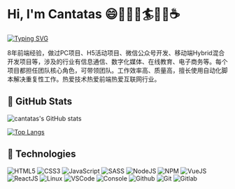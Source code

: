# Hi, I'm Cantatas  :smile::evergreen_tree::tent::mountain_bicyclist::surfer::sailboat::beer::coffee:

[![Typing SVG](https://readme-typing-svg.herokuapp.com?font=&color=245FF7&lines=web%E5%89%8D%E7%AB%AF%E5%BC%80%E5%8F%91%E8%80%85)](https://git.io/typing-svg)

 8年前端经验，做过PC项目、H5活动项目、微信公众号开发、移动端Hybrid混合开发项目等，涉及的行业有信息通信、数字化媒体、在线教育、电子商务等。每个项目都担任团队核心角色，可带领团队。工作效率高、质量高，擅长使用自动化脚本解决重复性工作。热爱技术热爱前端热爱互联网行业。


## :rocket: GitHub Stats

![cantatas's GitHub stats](https://github-readme-stats.vercel.app/api?username=cantatas&show_icons=true&theme=gruvbox)


[![Top Langs](https://github-readme-stats.vercel.app/api/top-langs/?username=cantatas&layout=compact)](https://github.com/anuraghazra/github-readme-stats)


## :gem: Technologies

![HTML5](https://img.icons8.com/color/30/html-5.png)
![CSS3](https://img.icons8.com/color/30/css3.png)
![JavaScript](https://img.icons8.com/color/30/javascript.png)
![SASS](https://img.icons8.com/color/30/sass.png)
![NodeJS](https://img.icons8.com/color/30/nodejs.png)
![NPM](https://img.icons8.com/color/30/npm.png)
![VueJS](https://img.icons8.com/color/30/vue-js.png)
![ReactJS](https://img.icons8.com/color/30/react-native.png)
![Linux](https://img.icons8.com/color/30/linux.png)
![VSCode](https://img.icons8.com/color/30/visual-studio-code-2019.png)
![Console](https://img.icons8.com/color/30/console.png)
![Github](https://img.icons8.com/material-outlined/30/github.png)
![Git](https://img.icons8.com/color/30/git.png)
![Gitlab](https://img.icons8.com/color/30/gitlab.png)

<!--
**cantatas/cantatas** is a ✨ _special_ ✨ repository because its `README.md` (this file) appears on your GitHub profile.

Here are some ideas to get you started:

- 🔭 I’m currently working on ...
- 🌱 I’m currently learning ...
- 👯 I’m looking to collaborate on ...
- 🤔 I’m looking for help with ...
- 💬 Ask me about ...
- 📫 How to reach me: ...
- 😄 Pronouns: ...
- ⚡ Fun fact: ...
-->
